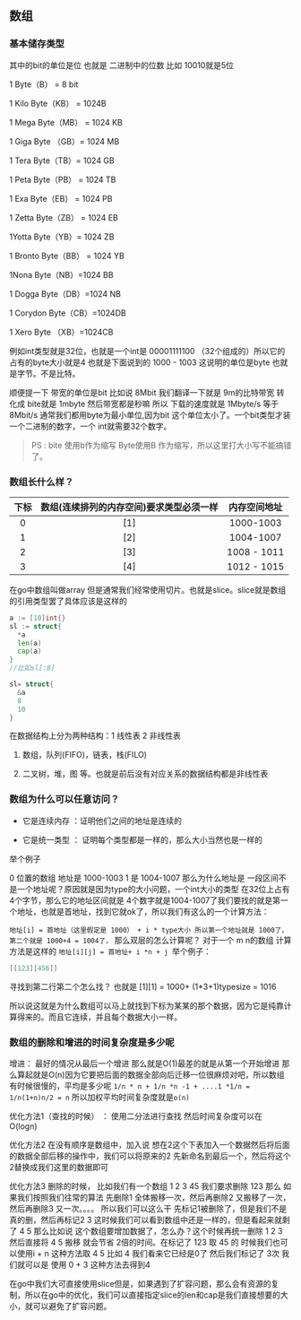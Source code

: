 ## 数组

### 基本储存类型

其中的bit的单位是位 也就是 二进制中的位数 比如 10010就是5位

1 Byte（B） = 8 bit

1 Kilo Byte（KB） = 1024B

1 Mega Byte（MB） = 1024 KB

1 Giga Byte （GB）= 1024 MB

1 Tera Byte（TB）= 1024 GB

1 Peta Byte（PB） = 1024 TB

1 Exa Byte（EB） = 1024 PB

1 Zetta Byte（ZB） = 1024 EB

1Yotta Byte（YB）= 1024 ZB

1 Bronto Byte（BB） = 1024 YB

1Nona Byte（NB）=1024 BB

1 Dogga Byte（DB）=1024 NB

1 Corydon Byte（CB）=1024DB

1 Xero Byte （XB）=1024CB

例如int类型就是32位，也就是一个int是 00001111100 （32个组成的）所以它的占有的byte大小就是4 也就是下面说到的 1000 - 1003 这说明的单位是byte 也就是字节。不是比特。

顺便提一下 带宽的单位是bit 比如说 8Mbit 我们翻译一下就是 9m的比特带宽 转化成 bite就是 1mbyte 然后带宽都是秒嘛 所以 下载的速度就是 1Mbyte/s 等于8Mbit/s  通常我们都用byte为最小单位,因为bit 这个单位太小了。一个bit类型才装一个二进制的数字，一个 int就需要32个数字。

> PS : bite 使用b作为缩写 Byte使用B 作为缩写，所以这里打大小写不能搞错了。
### 数组长什么样？

|下标|数组(连续排列的内存空间)要求类型必须一样|内存空间地址|
|:-:|:------:|:---:|
|0|[1]| 1000-1003|
|1|[2]| 1004-1007|
|2|[3]| 1008 - 1011|
|3|[4]| 1012 - 1015|

在go中数组叫做array 但是通常我们经常使用切片。也就是slice。slice就是数组的引用类型罢了具体应该是这样的

```go
a := [10]int{}
sl := struct{
  *a
  len(a)
  cap(a)
}
//比如sl[:8]

sl= struct{
  &a
  8
  10
}
```

在数据结构上分为两种结构：1 线性表 2 非线性表

1. 数组，队列(FIFO)，链表，栈(FILO)

2. 二叉树，堆，图 等。也就是前后没有对应关系的数据结构都是非线性表

### 数组为什么可以任意访问？

- 它是连续内存 ：证明他们之间的地址是连续的

- 它是统一类型 ： 证明每个类型都是一样的，那么大小当然也是一样的

举个例子

0 位置的数组 地址是 1000-1003 1 是 1004-1007 那么为什么地址是 一段区间不是一个地址呢？原因就是因为type的大小问题，一个int大小的类型
在32位上占有4个字节，那么它的地址区间就是 4个数字就是1004-1007了我们要找的就是第一个地址，也就是首地址，找到它就ok了，所以我们有这么的一个计算方法：

 `地址[i] = 首地址（这里假定是 1000） + i * type大小 所以第一个地址就是 1000了，第二个就是 1000+4 = 1004了，` 那么双层的怎么计算呢？
 对于一个 m n的数组 计算方法是这样的 `地址[i][j] = 首地址+ i *n + j `举个例子：

 ```go
[[123][456]]
 ```
 寻找到第二行第二个怎么找？ 也就是 [1][1] = 1000+ (1*3+1)typesize = 1016

 所以说这就是为什么数组可以马上就找到下标为某某的那个数据，因为它是纯靠计算得来的。而且它连续，并且每个数据大小一样。

 ### 数组的删除和增进的时间复杂度是多少呢

增进： 最好的情况从最后一个增进 那么就是O(1)最差的就是从第一个开始增进 那么算起就是O(n)因为它要把后面的数据全部向后迁移一位很麻烦对吧，所以数组有时候很慢的，平均是多少呢 `1/n * n + 1/n *n -1 + ....1 *1/n = 1/n(1+n)n/2 = n` 所以加权平均时间复杂度就是`o(n)`

优化方法1（查找的时候） ： 使用二分法进行查找 然后时间复杂度可以在 O(logn)

优化方法2 在没有顺序是数组中，加入说 想在2这个下表加入一个数据然后将后面的数据全部后移的操作中，我们可以将原来的2 先新命名到最后一个，然后将这个2替换成我们这里的数据即可

优化方法3 删除的时候， 比如我们有一个数组 1 2 3 45 我们要求删除 123 那么 如果我们按照我们往常的算法 先删除1 全体搬移一次，然后再删除2 又搬移了一次，然后再删除3 又一次。。。。 所以我们可以这么干 先标记1被删除了，但是我们不是真的删，然后再标记2 3 这时候我们可以看到数组中还是一样的，但是看起来就剩了 4 5 那么比如说 这个数组要增加数据了，怎么办？这个时候再统一删除 1 2 3 然后直接将 4 5 搬移 就会节省 2倍的时间。在标记了 123 取 45 的 时候我们也可以使用i + n 这种方法取 4 5  比如 4 我们看来它已经是0了 然后我们标记了 3次 我们就可以是 使用 0 + 3 这种方法去得到4

在go中我们大可直接使用slice但是，如果遇到了扩容问题，那么会有资源的复制，所以在go中的优化，我们可以直接指定slice的len和cap是我们直接想要的大小，就可以避免了扩容问题。

